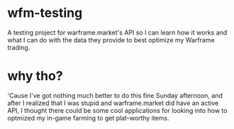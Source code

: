 # wfm-testing
A testing project for warframe.market's API so I can learn how it works and what I can do with the data they provide to best optimize my Warframe trading.

# why tho?
'Cause I've got nothing much better to do this fine Sunday afternoon, and after I realized that I was stupid and warframe.market did have an active API, I thought there could be some cool applications for looking into how to optmized my in-game farming to get plat-worthy items.
